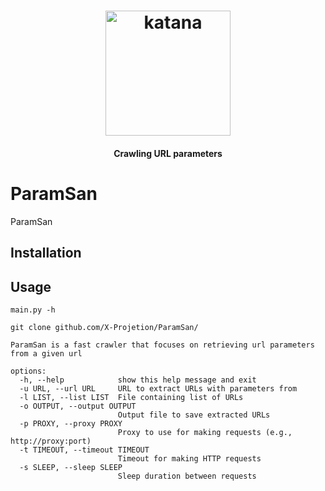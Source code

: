 <h1 align="center">
  <img src="https://user-images.githubusercontent.com/8293321/196779266-421c79d4-643a-4f73-9b54-3da379bbac09.png" alt="katana" width="200px">
  <br>
</h1>

<h4 align="center">Crawling URL parameters</h4>

# ParamSan
ParamSan




## Installation


## Usage

```
main.py -h
```

```
git clone github.com/X-Projetion/ParamSan/
```



```
ParamSan is a fast crawler that focuses on retrieving url parameters from a given url

options:
  -h, --help            show this help message and exit
  -u URL, --url URL     URL to extract URLs with parameters from
  -l LIST, --list LIST  File containing list of URLs
  -o OUTPUT, --output OUTPUT
                        Output file to save extracted URLs
  -p PROXY, --proxy PROXY
                        Proxy to use for making requests (e.g., http://proxy:port)
  -t TIMEOUT, --timeout TIMEOUT
                        Timeout for making HTTP requests
  -s SLEEP, --sleep SLEEP
                        Sleep duration between requests
```

